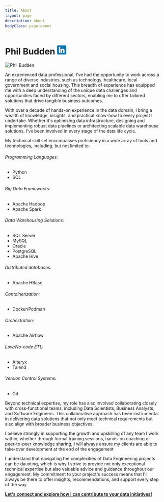```yaml
---
title: About
layout: page
description: About
bodyClass: page-about
---
```


# Phil Budden [![LinkedIn](/images/social/linkedin-colour-small.png)](https://www.linkedin.com/in/pbudden/)
![Phil Budden](/images/team/phil-budden.jpg)

An experienced data professional, I've had the opportunity to work across a range of diverse industries, such as technology, healthcare, local government and social housing. This breadth of experience has equipped me with a deep understanding of the unique data challenges and opportunities faced by different sectors, enabling me to offer tailored solutions that drive tangible business outcomes.

With over a decade of hands-on experience in the data domain, I bring a wealth of knowledge, insights, and practical know-how to every project I undertake. Whether it's optimizing data infrastructure, designing and implementing robust data pipelines or architecting scalable data warehouse solutions, I've been involved in every stage of the data life cycle.

My technical skill set encompasses proficiency in a wide array of tools and technologies, including, but not limited to:

###### Programming Languages:
  - Python
  - SQL

###### Big Data Frameworks:
  - Apache Hadoop
  - Apache Spark

###### Data Warehousing Solutions:
  - SQL Server
  - MySQL
  - Oracle
  - PostgreSQL
  - Apache Hive

###### Distributed databases:
  - Apache HBase

###### Containerization:
  - Docker/Podman

###### Orchestration:
  - Apache Airflow

###### Low/No-code ETL:
  - Alteryx
  - Talend

###### Version Control Systems:
  - Git

Beyond technical expertise, my role has also involved collaborating closely with cross-functional teams, including Data Scientists, Business Analysts, and Software Engineers. This collaborative approach has been instrumental in delivering data solutions that not only meet technical requirements but also align with broader business objectives.

I believe strongly in supporting the growth and upskilling of any team I work within, whether through formal training sessions, hands-on coaching or peer-to-peer knowledge sharing, I will always ensure my clients are able to take-over development at the end of the engagement

I understand that navigating the complexities of Data Engineering projects can be daunting, which is why I strive to provide not only exceptional technical expertise but also valuable advice and guidance throughout our engagement. My commitment to your project's success means that I'll always be there to offer insights, recommendations, and support every step of the way.

**[Let's connect and explore how I can contribute to your data initiatives!](/contact)**



